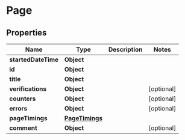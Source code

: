 

# Page


## Properties

| Name | Type | Description | Notes |
|------------ | ------------- | ------------- | -------------|
|**startedDateTime** | **Object** |  |  |
|**id** | **Object** |  |  |
|**title** | **Object** |  |  |
|**verifications** | **Object** |  |  [optional] |
|**counters** | **Object** |  |  [optional] |
|**errors** | **Object** |  |  [optional] |
|**pageTimings** | [**PageTimings**](PageTimings.md) |  |  |
|**comment** | **Object** |  |  [optional] |



